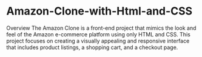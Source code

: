 # Amazon-Clone-with-Html-and-CSS
Overview The Amazon Clone is a front-end project that mimics the look and feel of the Amazon e-commerce platform using only HTML and CSS. This project focuses on creating a visually appealing and responsive interface that includes product listings, a shopping cart, and a checkout page.
